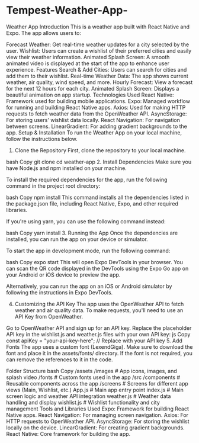 # Tempest-Weather-App-
Weather App
Introduction
This is a weather app built with React Native and Expo. The app allows users to:

Forecast Weather: Get real-time weather updates for a city selected by the user.
Wishlist: Users can create a wishlist of their preferred cities and easily view their weather information.
Animated Splash Screen: A smooth animated video is displayed at the start of the app to enhance user experience.
Features
Search & Add Cities: Users can search for cities and add them to their wishlist.
Real-time Weather Data: The app shows current weather, air quality, wind speed, and more.
Hourly Forecast: View a forecast for the next 12 hours for each city.
Animated Splash Screen: Displays a beautiful animation on app startup.
Technologies Used
React Native: Framework used for building mobile applications.
Expo: Managed workflow for running and building React Native apps.
Axios: Used for making HTTP requests to fetch weather data from the OpenWeather API.
AsyncStorage: For storing users' wishlist data locally.
React Navigation: For navigation between screens.
LinearGradient: For adding gradient backgrounds to the app.
Setup & Installation
To run the Weather App on your local machine, follow the instructions below.

1. Clone the Repository
First, clone the repository to your local machine.

bash
Copy
git clone <repository-url>
cd weather-app
2. Install Dependencies
Make sure you have Node.js and npm installed on your machine.

To install the required dependencies for the app, run the following command in the project root directory:

bash
Copy
npm install
This command installs all the dependencies listed in the package.json file, including React Native, Expo, and other required libraries.

If you're using yarn, you can use the following command instead:

bash
Copy
yarn install
3. Running the App
Once the dependencies are installed, you can run the app on your device or simulator.

To start the app in development mode, run the following command:

bash
Copy
expo start
This will open Expo DevTools in your browser. You can scan the QR code displayed in the DevTools using the Expo Go app on your Android or iOS device to preview the app.

Alternatively, you can run the app on an iOS or Android simulator by following the instructions in Expo DevTools.

4. Customizing the API Key
The app uses the OpenWeather API to fetch weather and air quality data. To make requests, you'll need to use an API Key from OpenWeather.

Go to OpenWeather API and sign up for an API key.
Replace the placeholder API key in the wishlist.js and weather.js files with your own API key:
js
Copy
const apiKey = "your-api-key-here"; // Replace with your API key
5. Add Fonts
The app uses a custom font (LexendGiga). Make sure to download the font and place it in the assets/fonts/ directory. If the font is not required, you can remove the references to it in the code.

Folder Structure
bash
Copy
/assets
  /images         # App icons, images, and splash video
  /fonts          # Custom fonts used in the app
/src
  /components     # Reusable components across the app
  /screens        # Screens for different app views (Main, Wishlist, etc.)
  App.js          # Main app entry point
  index.js        # Main screen logic and weather API integration
  weather.js      # Weather data handling and display
  wishlist.js     # Wishlist functionality and city management
Tools and Libraries Used
Expo: Framework for building React Native apps.
React Navigation: For managing screen navigation.
Axios: For HTTP requests to OpenWeather API.
AsyncStorage: For storing the wishlist locally on the device.
LinearGradient: For creating gradient backgrounds.
React Native: Core framework for building the app.
